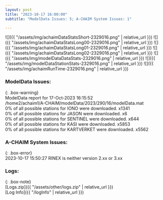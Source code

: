 ```yaml
---
layout: post
title: "2023-10-17 16:00:00"
subtitle: "ModelData Issues: 5; A-CHAIM System Issues: 1"

---
```


![]({{ "/assets/img/achaimDataStatsShort-2329016.png" | relative_url }})
![]({{ "/assets/img/achaimDataStatsLong00-2329016.png" | relative_url }})
![]({{ "/assets/img/achaimDataStatsLong01-2329016.png" | relative_url }})
![]({{ "/assets/img/achaimDataStatsLong02-2329016.png" | relative_url }})
![]({{ "/assets/img/modelDataDataStats-2329016.png" | relative_url }})
![]({{ "/assets/img/modelDataStationStats-2329016.png" | relative_url }})
![]({{ "/assets/img/achaimRunTime-2329016.png" | relative_url }})


### ModelData Issues:  
  
{: .box-warning}  
 ModelData report for 17-Oct-2023 16:15:52   
 /home2/achaim1/A-CHAIM/modelData/2023/290/16/modelData.mat   
 0% of all possible stations for IONO were downloaded. x1341   
 0% of all possible stations for JASON were downloaded. x6   
 0% of all possible stations for SENTINEL were downloaded. x644   
 0% of all possible stations for KASI were downloaded. x5853   
 0% of all possible stations for KARTVERKET were downloaded. x5562   
  
### A-CHAIM System Issues:  
  
{: .box-error}  
2023-10-17 15:50:27 RINEX is neither version 2.xx or 3.xx  

### Logs:  
  
{: .box-note}  
[Logs.zip]({{ "/assets/other/logs.zip" | relative_url }})  
[Log Info]({{ "/logInfo" | relative_url }})  
